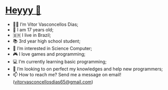 <h1 id="titulo"><u>Heyyy 👋 </u></h1>

- 🙋‍♂️ I’m Vitor Vasconcellos Dias;
- 🧍 I am 17 years old;
- 🇧🇷 I live in Brazil;
- 📚 3rd year high school student;
- 👀 I’m interested in Science Computer;
- 🎮 I love games and programming;
- 💻 I’m currently learning basic programming;
- 🤝 I’m looking to on perfect my knowledges and help new programmers;
- 📫 How to reach me? Send me a message on email! (vitorvasconcellosdias65@gmail.com)
